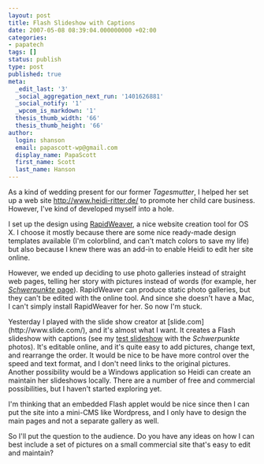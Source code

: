 ```yaml
---
layout: post
title: Flash Slideshow with Captions
date: 2007-05-08 08:39:04.000000000 +02:00
categories:
- papatech
tags: []
status: publish
type: post
published: true
meta:
  _edit_last: '3'
  _social_aggregation_next_run: '1401626881'
  _social_notify: '1'
  _wpcom_is_markdown: '1'
  thesis_thumb_width: '66'
  thesis_thumb_height: '66'
author:
  login: shanson
  email: papascott-wp@gmail.com
  display_name: PapaScott
  first_name: Scott
  last_name: Hanson
---
```

<p>As a kind of wedding present for our former <em>Tagesmutter</em>, I helped her set up a web site <a href="http://www.heidi-ritter.de/">http://www.heidi-ritter.de/</a> to promote her child care business. However, I've kind of developed myself into a hole.</p>
<p>I set up the design using <a href="http://www.realmacsoftware.com/rapidweaver/">RapidWeaver</a>, a nice website creation tool for OS X. I choose it mostly because there are some nice ready-made design templates available (I'm colorblind, and can't match colors to save my life) but also because I knew there was an add-in to enable Heidi to edit her site online.</p>
<p>However, we ended up deciding to use photo galleries instead of straight web pages, telling her story with pictures instead of words (for example, her <a href="http://heidi-ritter.de/schwerpunkte/schwerpunkte.html"><em>Schwerpunkte</em> page</a>). RapidWeaver can produce static photo galleries, but they can't be edited with the online tool. And since she doesn't have a Mac, I can't simply install RapidWeaver for her. So now I'm stuck.</p>
<p>Yesterday I played with the slide show creator at [slide.com](http://www.slide.com/), and it's almost what I want. It creates a Flash slideshow with captions (see my <a href="#" onclick="window.open('http://www.papascott.de/wordpress/wp-content/uploads/2007/05/schwerpunkte.html', '1', 'toolbar=0,scrollbars=0,location=0,statusbar=0,menubar=0,resizable=0,width=426,height=350'); return false;">test slideshow</a> with the <em>Schwerpunkte</em> photos). It's editable online, and it's quite easy to add pictures, change text, and rearrange the order. It would be nice to be have more control over the speed and text format, and I don't need links to the original pictures. Another possibility would be a Windows application so Heidi can create an maintain her slideshows locally. There are a number of free and commercial possibilities, but I haven't started exploring yet.</p>
<p>I'm thinking that an embedded Flash applet would be nice since then I can put the site into a mini-CMS like Wordpress, and I only have to design the main pages and not a separate gallery as well.</p>
<p>So I'll put the question to the audience. Do you have any ideas on how I can best include a set of pictures on a small commercial site that's easy to edit and maintain?</p>
